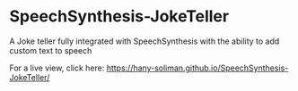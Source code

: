 # SpeechSynthesis-JokeTeller
A Joke teller fully integrated with SpeechSynthesis with the ability to add custom text to speech

For a live view, click here: https://hany-soliman.github.io/SpeechSynthesis-JokeTeller/
